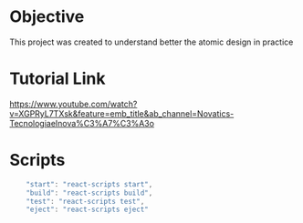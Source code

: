 # Objective

This project was created to understand better the atomic design in practice

# Tutorial Link

https://www.youtube.com/watch?v=XGPRyL7TXsk&feature=emb_title&ab_channel=Novatics-TecnologiaeInova%C3%A7%C3%A3o

# Scripts

```js
    "start": "react-scripts start",
    "build": "react-scripts build",
    "test": "react-scripts test",
    "eject": "react-scripts eject"
```
